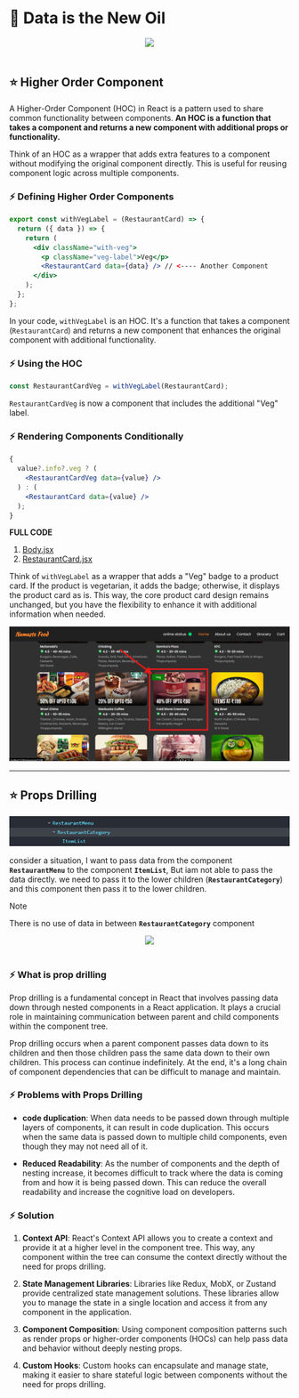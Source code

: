 # 📍 Data is the New Oil

<div align="center">
<img src="https://miro.medium.com/v2/resize:fit:1400/1*b3sBGXonbaL8YcARWTZ2aA.png" />
</div>
<br>

## ⭐ Higher Order Component

A Higher-Order Component (HOC) in React is a pattern used to share common functionality between components. **An HOC is a function that takes a component and returns a new component with additional props or functionality.**

Think of an HOC as a wrapper that adds extra features to a component without modifying the original component directly. This is useful for reusing component logic across multiple components.

### ⚡ Defining Higher Order Components

```jsx
export const withVegLabel = (RestaurantCard) => {
  return ({ data }) => {
    return (
      <div className="with-veg">
        <p className="veg-label">Veg</p>
        <RestaurantCard data={data} /> // <---- Another Component
      </div>
    );
  };
};
```

In your code, `withVegLabel` is an HOC. It's a function that takes a component (`RestaurantCard`) and returns a new component that enhances the original component with additional functionality.

### ⚡ Using the HOC

```jsx
const RestaurantCardVeg = withVegLabel(RestaurantCard);
```

`RestaurantCardVeg` is now a component that includes the additional "Veg" label.

### ⚡ Rendering Components Conditionally

```jsx
{
  value?.info?.veg ? (
    <RestaurantCardVeg data={value} />
  ) : (
    <RestaurantCard data={value} />
  );
}
```
**FULL CODE**

1. [Body.jsx](./code/Body.jsx) 
2. [RestaurantCard.jsx](./code/RestaurantCard.jsx)

Think of `withVegLabel` as a wrapper that adds a "Veg" badge to a product card. If the product is vegetarian, it adds the badge; otherwise, it displays the product card as is. This way, the core product card design remains unchanged, but you have the flexibility to enhance it with additional information when needed.

![demo](../assets/demo50.png)

---

## ⭐ Props Drilling

![demo](../assets/demo51.png)

consider a situation, I want to pass data from the component **`RestaurantMenu`** to the component **`ItemList`**, But iam not able to pass the data directly. we need to pass it to the lower children (**`RestaurantCategory`**) and this component then pass it to the lower children.

> [!NOTE]
> There is no use of data in between **`RestaurantCategory`** component 

<div align="center">
<img src="https://miro.medium.com/v2/resize:fit:720/format:webp/1*TRjMRAgIbh1-LgwiOjsNBg.gif" />
</div>
<br>

### ⚡ What is prop drilling

Prop drilling is a fundamental concept in React that involves passing data down through nested components in a React application. It plays a crucial role in maintaining communication between parent and child components within the component tree.

Prop drilling occurs when a parent component passes data down to its children and then those children pass the same data down to their own children. This process can continue indefinitely. At the end, it's a long chain of component dependencies that can be difficult to manage and maintain.

### ⚡ Problems with Props Drilling

* **code duplication**: When data needs to be passed down through multiple layers of components, it can result in code duplication. This occurs when the same data is passed down to multiple child components, even though they may not need all of it.

* **Reduced Readability**: As the number of components and the depth of nesting increase, it becomes difficult to track where the data is coming from and how it is being passed down. This can reduce the overall readability and increase the cognitive load on developers.

### ⚡ Solution 

1. **Context API**: React's Context API allows you to create a context and provide it at a higher level in the component tree. This way, any component within the tree can consume the context directly without the need for props drilling.

2. **State Management Libraries**: Libraries like Redux, MobX, or Zustand provide centralized state management solutions. These libraries allow you to manage the state in a single location and access it from any component in the application.

3. **Component Composition**: Using component composition patterns such as render props or higher-order components (HOCs) can help pass data and behavior without deeply nesting props.

4. **Custom Hooks**: Custom hooks can encapsulate and manage state, making it easier to share stateful logic between components without the need for props drilling.